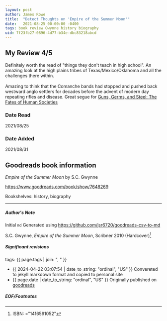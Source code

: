 ```yaml
---
layout: post
author: James Rowe
title:  "Detect Thoughts on 'Empire of the Summer Moon'"
date:   2021-08-25 00:00:00 -0400
tags: book review Gwynne history biography
uid: 7f23fb27-0896-4d77-b34e-dbc83218abcd
---
```


<!-- highly dependent on how you personally use jekyll templates, and how you want this to show up -->
<!-- escape any jekyll keys with double brackets -->

## My Review 4/5

Definitely worth the read of "things they don't teach in high school". An amazing look at the high plains tribes of Texas/Mexico/Oklahoma and all the challenges there within.<br/><br/>Amazing to think that the Comanche bands had stopped and pushed back westward anglo settlers for decades before the advent of modern day repeating rifles and disease. Great segue for [Guns, Germs, and Steel: The Fates of Human Societies](https://www.goodreads.com/book/show/1842)

### Date Read
2021/08/25

### Date Added
2021/08/31

## Goodreads book information

*Empire of the Summer Moon* by S.C. Gwynne

https://www.goodreads.com/book/show/7648269

Bookshelves: history, biography

---

##### Author's Note

Initial `md` Generated using https://github.com/jsr6720/goodreads-csv-to-md

S.C. Gwynne, *Empire of the Summer Moon*,  Scribner 2010 (Hardcover)[^1]

##### Significant revisions

tags: {{ page.tags | join: ", " }} <!-- todo move this somewhere -->

- {{ 2024-04-22 03:07:54 | date_to_string: "ordinal", "US" }} Convereted to jekyll markdown format and copied to personal site
- {{ page.date | date_to_string: "ordinal", "US" }} Originally published on [goodreads](https://www.goodreads.com)

##### EOF/Footnotes

[^1]: ISBN: ="1416591052"